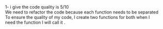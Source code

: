 1- i give the code quality is 5/10  
We need to refactor the code because each function needs to be separated  
To ensure the quality of my code, I create two functions for both when I need the function I will call it .
